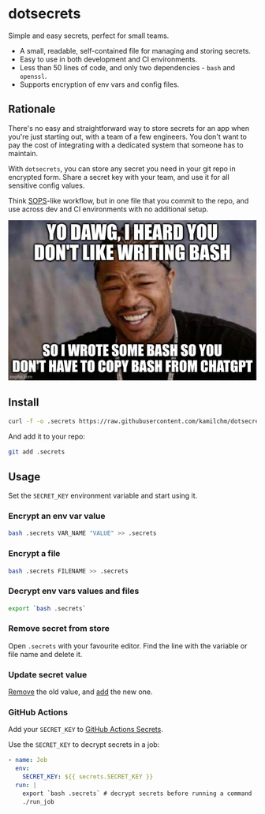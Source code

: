 # dotsecrets

Simple and easy secrets, perfect for small teams.

* A small, readable, self-contained file for managing and storing secrets.
* Easy to use in both development and CI environments.
* Less than 50 lines of code, and only two dependencies - `bash` and `openssl`.
* Supports encryption of env vars and config files.

## Rationale

There's no easy and straightforward way to store secrets for an app when you're just starting out,
with a team of a few engineers.
You don't want to pay the cost of integrating with a dedicated system that someone has to maintain.

With `dotsecrets`, you can store any secret you need in your git repo in encrypted form.
Share a secret key with your team, and use it for all sensitive config values.

Think [SOPS]-like workflow, but in one file that you commit to the repo,
and use across dev and CI environments with no additional setup.

[SOPS]: https://github.com/getsops/sops

![](yodawg.jpg)

## Install

```sh
curl -f -o .secrets https://raw.githubusercontent.com/kamilchm/dotsecrets/main/dotsecrets
```

And add it to your repo:

```sh
git add .secrets
```

## Usage

Set the `SECRET_KEY` environment variable and start using it.

### Encrypt an env var value

```sh
bash .secrets VAR_NAME "VALUE" >> .secrets
```

### Encrypt a file

```sh
bash .secrets FILENAME >> .secrets
```

### Decrypt env vars values and files

```sh
export `bash .secrets`
```

### Remove secret from store

Open `.secrets` with your favourite editor. Find the line with the variable or file name and delete it.

### Update secret value

[Remove](#remove-secret-from-store) the old value, and [add](#encrypt-an-env-var-value) the new one.

### GitHub Actions

Add your `SECRET_KEY` to [GitHub Actions Secrets].

[GitHub Actions Secrets]: https://docs.github.com/en/actions/security-guides/using-secrets-in-github-actions#creating-secrets-for-a-repository

Use the `SECRET_KEY` to decrypt secrets in a job:

```yaml
- name: Job
  env:
    SECRET_KEY: ${{ secrets.SECRET_KEY }}
  run: |
    export `bash .secrets` # decrypt secrets before running a command
    ./run_job
```
